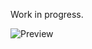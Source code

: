 Work in progress.

![Preview](https://lh3.googleusercontent.com/_EyMLXY4a60jhLpLtpnbe1FsNGNb9LKC_aerenI7rfRaz4iH-5ZvF0Wy7iLeau2idSVPghrZlelktc7_byET6Htk7wnzXQ)
